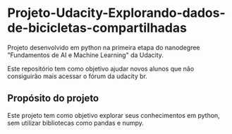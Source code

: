 # Projeto-Udacity-Explorando-dados-de-bicicletas-compartilhadas
Projeto desenvolvido em python na primeira etapa do nanodegree "Fundamentos de AI e Machine Learning" da Udacity.

Este repositório tem como objetivo ajudar novos alunos que não consiguirão mais acessar o fórum da udacity br.

## Propósito do projeto
Este projeto tem como objetivo explorar seus conhecimentos em python, sem utilizar bibliotecas como pandas e numpy.
